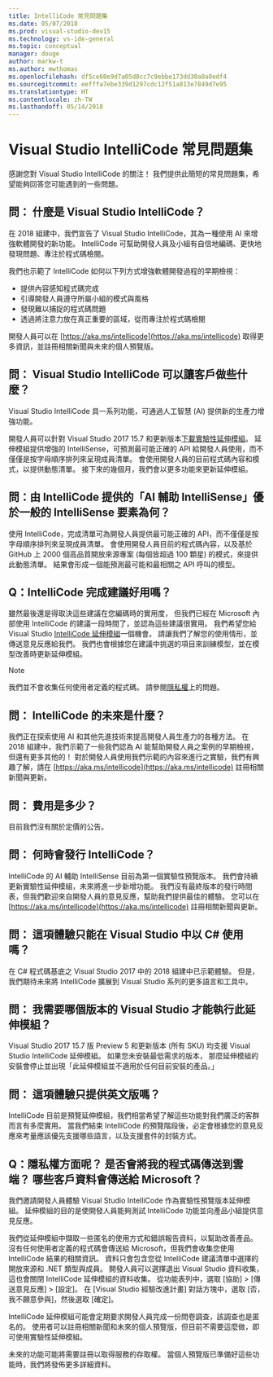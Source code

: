 ```yaml
---
title: IntelliCode 常見問題集
ms.date: 05/07/2018
ms.prod: visual-studio-dev15
ms.technology: vs-ide-general
ms.topic: conceptual
manager: douge
author: markw-t
ms.author: mwthomas
ms.openlocfilehash: df5ce60e9d7a05d8cc7c9ebbe173dd30a0a0edf4
ms.sourcegitcommit: eefffa7ebe339d1297cdc12f51a813e7849d7e95
ms.translationtype: HT
ms.contentlocale: zh-TW
ms.lasthandoff: 05/14/2018
---
```

# Visual Studio IntelliCode 常見問題集

感謝您對 Visual Studio IntelliCode 的關注！ 我們提供此簡短的常見問題集，希望能夠回答您可能遇到的一些問題。

## 問： 什麼是 Visual Studio IntelliCode？

在 2018 組建中，我們宣告了 Visual Studio IntelliCode，其為一種使用 AI 來增強軟體開發的新功能。 IntelliCode 可幫助開發人員及小組有自信地編碼、更快地發現問題、專注於程式碼檢閱。

我們也示範了 IntelliCode 如何以下列方式增強軟體開發過程的早期檢視：

- 提供內容感知程式碼完成
- 引導開發人員遵守所屬小組的模式與風格
- 發現難以捕捉的程式碼問題
- 透過將注意力放在真正重要的區域，從而專注於程式碼檢閱

開發人員可以在 [https://aka.ms/intellicode](https://aka.ms/intellicode) 取得更多資訊，並註冊相關新聞與未來的個人預覽版。

## 問： Visual Studio IntelliCode 可以讓客戶做些什麼？

Visual Studio IntelliCode 具一系列功能，可通過人工智慧 (AI) 提供新的生產力增強功能。

開發人員可以針對 Visual Studio 2017 15.7 和更新版本[下載實驗性延伸模組](https://go.microsoft.com/fwlink/?linkid=872707)。 延伸模組提供增強的 IntelliSense，可預測最可能正確的 API 給開發人員使用，而不僅僅是按字母順序排列來呈現成員清單。 會使用開發人員的目前程式碼內容和模式，以提供動態清單。 接下來的幾個月，我們會以更多功能來更新延伸模組。

## 問：由 IntelliCode 提供的「AI 輔助 IntelliSense」優於一般的 IntelliSense 要素為何？

使用 IntelliCode，完成清單可為開發人員提供最可能正確的 API，而不僅僅是按字母順序排列來呈現成員清單。 會使用開發人員目前的程式碼內容，以及基於 GitHub 上 2000 個高品質開放來源專案 (每個皆超過 100 顆星) 的模式，來提供此動態清單。 結果會形成一個能預測最可能和最相關之 API 呼叫的模型。

## Q：IntelliCode 完成建議好用嗎？

雖然最後還是得取決這些建議在您編碼時的實用度， 但我們已經在 Microsoft 內部使用 IntelliCode 的建議一段時間了，並認為這些建議很實用。 我們希望您給 Visual Studio [IntelliCode 延伸模組](https://go.microsoft.com/fwlink/?linkid=872707)一個機會。 請讓我們了解您的使用情形，並傳送意見反應給我們。 我們也會根據您在建議中挑選的項目來訓練模型，並在模型改善時更新延伸模組。

> [!NOTE]
> 我們並不會收集任何使用者定義的程式碼。 請參閱[隱私權](#privacy)上的問題。

## 問： IntelliCode 的未來是什麼？

我們正在探索使用 AI 和其他先進技術來提高開發人員生產力的各種方法。 在 2018 組建中，我們示範了一些我們認為 AI 能幫助開發人員之案例的早期檢視，但還有更多其他的！ 對於開發人員使用我們示範的內容來進行之實驗，我們有興趣了解，請在 [https://aka.ms/intellicode](https://aka.ms/intellicode) 註冊相關新聞與更新。

## 問： 費用是多少？

目前我們沒有關於定價的公告。

## 問： 何時會發行 IntelliCode？

IntelliCode 的 AI 輔助 IntelliSense 目前為第一個實驗性預覽版本。 我們會持續更新實驗性延伸模組，未來將進一步新增功能。 我們沒有最終版本的發行時間表，但我們歡迎來自開發人員的意見反應，幫助我們提供最佳的體驗。 您可以在 [https://aka.ms/intellicode](https://aka.ms/intellicode) 註冊相關新聞與更新。

## 問： 這項體驗只能在 Visual Studio 中以 C# 使用嗎？

在 C# 程式碼基底之 Visual Studio 2017 中的 2018 組建中已示範體驗。 但是，我們期待未來將 IntelliCode 擴展到 Visual Studio 系列的更多語言和工具中。

## 問： 我需要哪個版本的 Visual Studio 才能執行此延伸模組？

Visual Studio 2017 15.7 版 Preview 5 和更新版本 (所有 SKU) 均支援 Visual Studio IntelliCode 延伸模組。 如果您未安裝最低需求的版本， 那麼延伸模組的安裝會停止並出現「此延伸模組並不適用於任何目前安裝的產品。」

## 問： 這項體驗只提供英文版嗎？

IntelliCode 目前是預覽延伸模組，我們相當希望了解這些功能對我們廣泛的客群而言有多麼實用。 當我們結束 IntelliCode 的預覽階段後，必定會根據您的意見反應來考量應該優先支援哪些語言，以及支援套件的封裝方式。 

## <a name="privacy"/> Q：隱私權方面呢？ 是否會將我的程式碼傳送到雲端？ 哪些客戶資料會傳送給 Microsoft？

我們邀請開發人員體驗 Visual Studio IntelliCode 作為實驗性預覽版本延伸模組。 延伸模組的目的是使開發人員能夠測試 IntelliCode 功能並向產品小組提供意見反應。

我們從延伸模組中擷取一些匿名的使用方式和錯誤報告資料，以幫助改善產品。 沒有任何使用者定義的程式碼會傳送給 Microsoft，但我們會收集您使用 IntelliCode 結果的相關資訊。 資料只會包含您從 IntelliCode 建議清單中選擇的開放來源和 .NET 類型與成員。 開發人員可以選擇退出 Visual Studio 資料收集，這也會關閉 IntelliCode 延伸模組的資料收集。 從功能表列中，選取 [協助] > [傳送意見反應] > [設定]。 在 [Visual Studio 經驗改進計畫] 對話方塊中，選取 [否，我不願意參與]，然後選取 [確定]。

IntelliCode 延伸模組可能會定期要求開發人員完成一份問卷調查，該調查也是匿名的。 使用者可以註冊相關新聞和未來的個人預覽版，但目前不需要這麼做，即可使用實驗性延伸模組。

未來的功能可能將需要註冊以取得服務的存取權。 當個人預覽版已準備好這些功能時，我們將發佈更多詳細資料。
